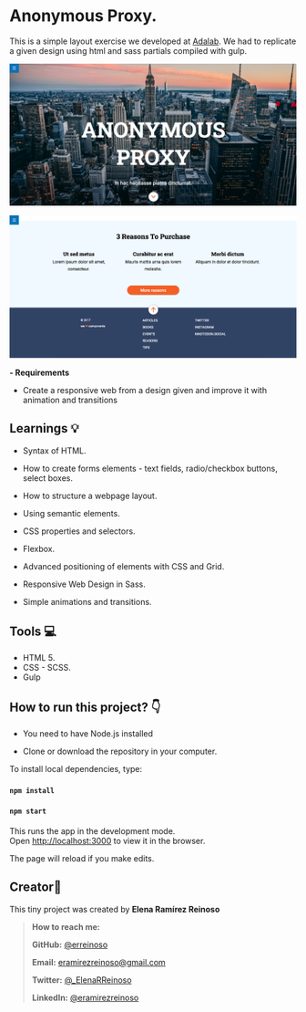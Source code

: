 # Anonymous Proxy.

This is a simple layout exercise we developed at [Adalab](https://adalab.es/). We had to replicate a given design using html and sass partials compiled with gulp.

![Screenshot of website](https://github.com/erreinoso/Anonimous-Proxy/blob/master/webdesign-readme.png)

![Screenshot of website](https://github.com/erreinoso/Anonimous-Proxy/blob/master/webdesign-readme2.png)

**- Requirements**

- Create a responsive web from a design given and improve it with animation and transitions

## Learnings 💡

- Syntax of HTML.

- How to create forms elements - text fields, radio/checkbox buttons, select boxes.

- How to structure a webpage layout.

- Using semantic elements.

- CSS properties and selectors.

- Flexbox.

- Advanced positioning of elements with CSS and Grid.

- Responsive Web Design in Sass.

- Simple animations and transitions.

## Tools 💻

- HTML 5.
- CSS - SCSS.
- Gulp

## How to run this project? :point_down:

- You need to have Node.js installed

- Clone or download the repository in your computer.

To install local dependencies, type:

#### `npm install`

#### `npm start`

This runs the app in the development mode.<br />
Open [http://localhost:3000](http://localhost:3000) to view it in the browser.

The page will reload if you make edits.<br />

## Creator👋

This tiny project was created by **Elena Ramírez Reinoso**

> **How to reach me:**
>
> **GitHub:** [@erreinoso](https://github.com/erreinoso)
>
> **Email:** <eramirezreinoso@gmail.com>
>
> **Twitter:** [@\_ElenaRReinoso](https://twitter.com/_ElenaRReinoso)
>
> **LinkedIn:** [@eramirezreinoso](https://www.linkedin.com/in/eramirezreinoso/)
